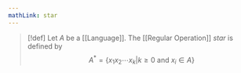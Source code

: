 ```yaml
---
mathLink: star
---
```

>[!def]
>Let $A$ be a [[Language]]. The [[Regular Operation]] *star* is defined by $$A^{*}=\{x_{1}x_{2}\cdots x_{k}|k\ge0 \text{ and }x_{i}\in A\}$$
